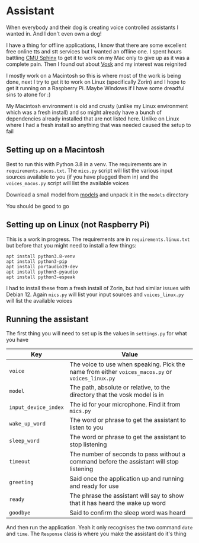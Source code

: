 # Assistant

When everybody and their dog is creating voice controlled assistants I wanted in. And I don't even own a dog!

I have a thing for offline applications, I know that there are some excellent free online tts and stt services but I wanted an offline one. I spent hours battling [CMU Sphinx](https://cmusphinx.github.io/) to get it to work on my Mac only to give up as it was a complete pain. Then I found out about [Vosk](https://github.com/alphacep/vosk-api) and my interest was reignited

I mostly work on a Macintosh so this is where most of the work is being done, next I try to get it to work on Linux (specifically Zorin) and I hope to get it running on a Raspberry Pi. Maybe Windows if I have some dreadful sins to atone for :)

My Macintosh environment is old and crusty (unlike my Linux environment which was a fresh install) and so might already have a bunch of dependencies already installed that are not listed here. Unlike on Linux where I had a fresh install so anything that was needed caused the setup to fail

## Setting up on a Macintosh

Best to run this with Python 3.8 in a venv. The requirements are in `requirements.macos.txt`. The `mics.py` script will list the various input sources available to you (if you have plugged them in) and the `voices_macos.py` script will list the available voices

Download a small model from [models](https://alphacephei.com/vosk/models) and unpack it in the `models` directory

You should be good to go

## Setting up on Linux (not Raspberry Pi)

This is a work in progress. The requirements are in `requirements.linux.txt` but before that you might need to install a few things:

```
apt install python3.8-venv
apt install python3-pip
apt install portaudio19-dev
apt install python3-pyaudio
apt install python3-espeak
```

I had to install these from a fresh install of Zorin, but had similar issues with Debian 12. Again `mics.py` will list your input sources and `voices_linux.py` will list the available voices

## Running the assistant

The first thing you will need to set up is the values in `settings.py` for what you have

|Key|Value|
|---|---|
|`voice`|The voice to use when speaking. Pick the name from either `voices_macos.py` or `voices_linux.py`|
|`model`|The path, absolute or relative, to the directory that the vosk model is in|
|`input_device_index`|The id for your microphone. Find it from `mics.py`|
|`wake_up_word`|The word or phrase to get the assistant to listen to you|
|`sleep_word`|The word or phrase to get the assistant to stop listening|
|`timeout`|The number of seconds to pass without a command before the assistant will stop listening|
|`greeting`|Said once the application up and running and ready for use|
|`ready`|The phrase the assistant will say to show that it has heard the wake up word|
|`goodbye`|Said to confirm the sleep word was heard|

And then run the application. Yeah it only recognises the two command `date` and `time`. The `Response` class is where you make the assistant do it's thing


